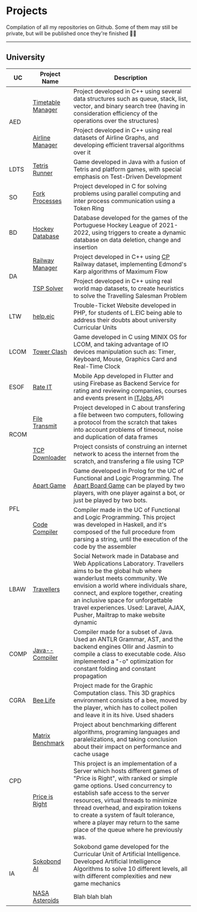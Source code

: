 # Projects
Compilation of all my repositories on Github. Some of them may still be private, but will be published once they're finished 👷‍♂️

---
## University

<table>
  <thead>
    <tr>
      <th>UC</th>
      <th>Project Name</th>
      <th>Description</th>
    </tr>
  </thead>
  <tbody>
    <tr>
      <td rowspan=2>AED</td>
      <td><a href="https://github.com/francis802/Timetable-Manager">Timetable Manager</a></td>
      <td>Project developed in C++ using several data structures such as queue, stack, list, vector, and binary search tree (having in consideration efficiency of the operations over the structures)</td>
    </tr>
    <tr>
      <td><a href="https://github.com/francis802/Airlines-Manager">Airline Manager</a></td>
      <td>Project developed in C++ using real datasets of Airline Graphs, and developing efficient traversal algorithms over it</td>
    </tr>
    <tr>
      <td> LDTS </td>
      <td><a href="https://github.com/francis802/Tetris-Runner">Tetris Runner</a></td>
      <td> Game developed in Java with a fusion of Tetris and platform games, with special emphasis on Test-Driven Development </td>
    </tr>
    <tr>
      <td> SO </td>
      <td><a href="https://github.com/francis802/Fork-Processes">Fork Processes</a></td>
      <td> Project developed in C for solving problems using parallel computing and inter process communication using a Token Ring </td>
    </tr>
    <tr>
      <td> BD </td>
      <td><a href="https://github.com/francis802/Hockey-Database">Hockey Database</a></td>
      <td> Database developed for the games of the Portuguese Hockey League of 2021-2022, using triggers to create a dynamic database on data deletion, change and insertion </td>
    </tr>
    <tr>
      <td rowspan=2>DA</td>
      <td><a href="https://github.com/francis802/Railway-Manager">Railway Manager</a></td>
      <td> Project developed in C++ using <a href="https://www.cp.pt/passageiros/pt">CP</a> Railway dataset, implementing Edmond's Karp algorithms of Maximum Flow </td>
    </tr>
    <tr>
      <td><a href="https://github.com/francis802/TSP-Solver">TSP Solver</a></td>
      <td> Project developed in C++ using real world map datasets, to create heuristics to solve the Travelling Salesman Problem </td>
    </tr>
    <tr>
      <td> LTW </td>
      <td><a href="https://github.com/francis802/heLpEIC">help.eic</a></td>
      <td> Trouble-Ticket Website developed in PHP, for students of L.EIC being able to address their doubts about university Curricular Units </td>
    </tr>
    <tr>
      <td> LCOM </td>
      <td><a href="https://github.com/francis802/Tower-Clash">Tower Clash</a></td>
      <td> Game developed in C using MINIX OS for LCOM, and taking advantage of IO devices manipulation such as: Timer, Keyboard, Mouse, Graphics Card and Real-Time Clock </td>
    </tr>
    <tr>
      <td> ESOF </td>
      <td><a href="https://github.com/francis802/Rate-IT">Rate IT</a></td>
      <td> Mobile App developed in Flutter and using Firebase as Backend Service for rating and reviewing companies, courses and events present in <a href="https://www.itjobs.pt/"> ITJobs </a> API </td>
    </tr>
    <tr>
      <td rowspan=2>RCOM</td>
      <td><a href="https://github.com/francis802/rcom2324/tree/main/lab1">File Transmit</a></td>
      <td>Project developed in C about transfering a file between two computers, following a protocol from the scratch that takes into account problems of timeout, noise and duplication of data frames</td>
    </tr>
    <tr>
      <td><a href="https://github.com/francis802/rcom2324/tree/main/lab2">TCP Downloader</a></td>
      <td>Project consists of construing an internet network to acess the internet from the scratch, and transfering a file using TCP</td>
    </tr>
    <tr>
      <td rowspan=2>PFL</td>
      <td><a href="https://github.com/francis802/Apart-Game">Apart Game</a></td>
      <td> Game developed in Prolog for the UC of Functional and Logic Programming. The <a href="https://kanare-abstract.com/en/pages/apart">Apart Board Game</a> can be played by two players, with one player against a bot, or just be played by two bots. </td>
    </tr>
    <tr>
      <td><a href="https://github.com/francis802/Code-Compiler">Code Compiler</a></td>
      <td> Compiler made in the UC of Functional and Logic Programming. This project was developed in Haskell, and it's composed of the full procedure from parsing a string, until the execution of the code by the assembler </td>
    </tr>
    <tr>
      <td>LBAW</td>
      <td><a href="https://github.com/francis802/Travellers">Travellers</a></td>
      <td>Social Network made in Database and Web Applications Laboratory. Travellers aims to be the global hub where wanderlust meets community. We envision a world where individuals share, connect, and explore together, creating an inclusive space for unforgettable travel experiences. Used: Laravel, AJAX, Pusher, Mailtrap to make website dynamic</td>
    </tr>
    <tr>
      <td>COMP</td>
      <td><a href="https://github.com/francis802/JavaMM-Compiler">Java-- Compiler</a></td>
      <td>Compiler made for a subset of Java. Used an ANTLR Grammar, AST, and the backend engines Ollir and Jasmin to compile a class to executable code. Also implemented a "-o" optimization for constant folding and constant propagation</td>
    </tr>
    <tr>
      <td>CGRA</td>
      <td><a href="https://github.com/francis802/Bee-Life">Bee Life</a></td>
      <td>Project made for the Graphic Computation class. This 3D graphics environment consists of a bee, moved by the player, which has to collect pollen and leave it in its hive. Used shaders</td>
    </tr>
    <tr>
      <td rowspan=2>CPD</td>
      <td><a href="https://github.com/francis802/cpd2324/tree/main/assign1">Matrix Benchmark</a></td>
      <td>Project about benchmarking different algorithms, programing languages and paralelizations, and taking conclusion about their impact on performance and cache usage</td>
    </tr>
    <tr>
      <td><a href="https://github.com/francis802/cpd2324/tree/main/assign2">Price is Right</a></td>
      <td>This project is an implementation of a Server which hosts different games of "Price is Right", with ranked or simple game options. Used concurrency to establish safe access to the server resources, virtual threads to minimize thread overhead, and expiration tokens to create a system of fault tolerance, where a player may return to the same place of the queue where he previously was.</td>
    </tr>
    <tr>
      <td rowspan=2>IA</td>
      <td><a href="https://github.com/francis802/SokobondAI">Sokobond AI</a></td>
      <td>Sokobond game developed for the Curricular Unit of Artificial Intelligence. Developed Artificial Intelligence Algorithms to solve 10 different levels, all with different complexities and new game mechanics</td>
    </tr>
    <tr>
      <td><a href="https://github.com/francis802/NASA-Asteroids">NASA Asteroids</a></td>
      <td>Blah blah blah</td>
    </tr>
  </tbody>
</table>

